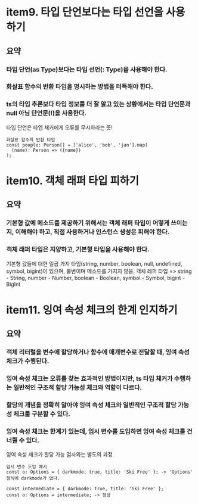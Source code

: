 # item9. 타입 단언보다는 타입 선언을 사용하기
## 요약
### 타입 단언(as Type)보다는 타입 선언(: Type)을 사용해야 한다.
### 화살표 함수의 반환 타입을 명시하는 방법을 터득해야 한다.
### ts의 타입 추론보다 타입 정보를 더 잘 알고 있는 상황에서는 타입 단언문과 null 아님 단언문(!)을 사용한다.
타입 단언은 타엡 체커에게 오류를 무시하라는 뜻!
```
화살표 함수의 반환 타입
const people: Person[] = ['alice', 'bob', 'jan'].map(
  (name): Person => ({name})
);
```


# item10. 객체 래퍼 타입 피하기
## 요약
### 기본형 값에 메소드를 제공하기 위해서는 객체 래퍼 타입이 어떻게 쓰이는지, 이해해야 하고, 직접 사용하거나 인스턴스 생성은 피해야 한다.
### 객체 래퍼 타입은 지양하고, 기본형 타입을 사용해야 한다.
기본형 값들에 대한 일곱 가지 타입(string, number, boolean, null, undefined, symbol, bigint)이 있으며, 불변이며 메소드를 가지지 않음.
객체 레퍼 타입 => string - String, number - Number, boolean - Boolean, symbol - Symbol, bigint - BigInt


# item11. 잉여 속성 체크의 한계 인지하기
## 요약
### 객체 리터럴을 변수에 할당하거나 함수에 매개변수로 전달할 때, 잉여 속성 체크가 수행된다.
### 잉여 속성 체크는 오류를 찾는 효과적인 방법이지만, ts 타입 체커가 수행하는 일반적인 구조적 할당 가능성 체크와 역할이 다르다.
### 할당의 개념을 정확히 알아야 잉여 속성 체크와 일반적인 구조적 할당 가능성 체크를 구분할 수 있다. 
### 잉여 속성 체크는 한계가 있는데, 임시 변수를 도입하면 잉여 속성 체크를 건너뛸 수 있다.
잉여 속성 체크가 할당 가능 검사와는 별도의 과정
```
임시 변수 도입 예시
const o: Options = { darkmode: true, title: 'Ski Free' }; -> 'Options' 형식에 darkmode가 없다.

const intermediate = { darkmode: true, title: 'Ski Free' };
const o: Options = intermediate; -> 정상
```

